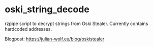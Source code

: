 # oski_string_decode

rzpipe script to decrypt strings from Oski Stealer. Currently contains hardcoded addresses. 

Blogpost: https://julian-wolf.eu/blog/oskistealer

